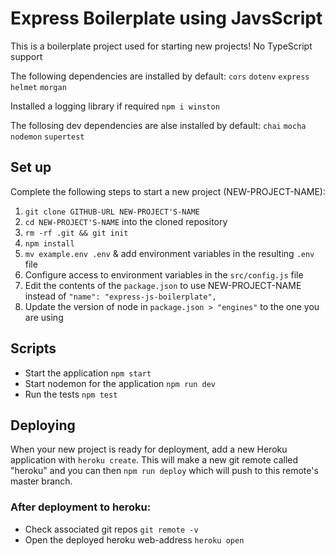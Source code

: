 # Express Boilerplate using JavsScript

This is a boilerplate project used for starting new projects! No TypeScript support

The following dependencies are installed by default:
`cors`
`dotenv`
`express`
`helmet`
`morgan`

Installed a logging library if required `npm i winston`

The follosing dev dependencies are alse installed by default:
`chai`
`mocha`
`nodemon`
`supertest`

## Set up

Complete the following steps to start a new project (NEW-PROJECT-NAME):

1. `git clone GITHUB-URL NEW-PROJECT'S-NAME`
2. `cd NEW-PROJECT'S-NAME` into the cloned repository
3. `rm -rf .git && git init`
4. `npm install`
5. `mv example.env .env` & add environment variables in the resulting `.env` file
6. Configure access to environment variables in the `src/config.js` file
7. Edit the contents of the `package.json` to use NEW-PROJECT-NAME instead of `"name": "express-js-boilerplate",`
8. Update the version of node in `package.json > "engines"` to the one you are using

## Scripts

- Start the application `npm start`
- Start nodemon for the application `npm run dev`
- Run the tests `npm test`

## Deploying

When your new project is ready for deployment, add a new Heroku application with `heroku create`. This will make a new git remote called "heroku" and you can then `npm run deploy` which will push to this remote's master branch.

### After deployment to heroku:

- Check associated git repos `git remote -v`
- Open the deployed heroku web-address `heroku open`
